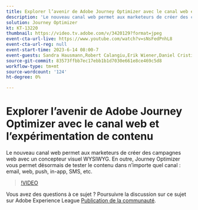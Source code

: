 ```yaml
---
title: Explorer l’avenir de Adobe Journey Optimizer avec le canal web et l’expérimentation de contenu
description: 'Le nouveau canal web permet aux marketeurs de créer des campagnes web avec un concepteur visuel WYSIWYG. En outre, Journey Optimizer vous permet désormais de tester le contenu dans n’importe quel canal : email, web, push, in-app, SMS, etc.'
solution: Journey Optimizer
kt: KT-13220
thumbnail: https://video.tv.adobe.com/v/3420129?format=jpeg
event-cta-url-live: https://www.youtube.com/watch?v=sNsFedPnhL8
event-cta-url-reg: null
event-start-time: 2023-6-14 08:00-7
event-guests: Sandra Hausmann,Robert Calangiu,Erik Wiener,Daniel Cristian Popescu
source-git-commit: 83573ffbb7ec17ebb1b1d7030e661e8ce469c5d8
workflow-type: tm+mt
source-wordcount: '124'
ht-degree: 0%

---
```


# Explorer l’avenir de Adobe Journey Optimizer avec le canal web et l’expérimentation de contenu

Le nouveau canal web permet aux marketeurs de créer des campagnes web avec un concepteur visuel WYSIWYG. En outre, Journey Optimizer vous permet désormais de tester le contenu dans n’importe quel canal : email, web, push, in-app, SMS, etc.

>[!VIDEO](https://video.tv.adobe.com/v/3420129/?learn=on)

Vous avez des questions à ce sujet ? Poursuivre la discussion sur ce sujet sur Adobe Experience League [Publication de la communauté](https://experienceleaguecommunities.adobe.com/t5/journey-optimizer-discussions/experience-league-live-post-session-discussion-explore-the/m-p/599366#M121).
